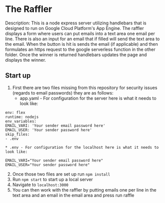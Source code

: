 # The Raffler

Description: This is a node express server utilizing handlebars that is designed to run on Google Cloud Platform's App Engine. The raffler displays a form where users can put emails into a text area one email per line. There is also an input for an email that if filled will send the text area to the email. When the button is hit is sends the email (if applicable) and then formulates an https request to the google serverless function in the other folder. Once the winner is returned handlebars updates the page and displays the winner.

## Start up

1. First there are two files missing from this repository for security issues (regards to email passwords) they are as follows:
    * app.yaml - For configuration for the server here is what it needs to look like:
```
env: flex
runtime: nodejs
env_variables:
EMAIL_VARI: 'Your sender email password here'
EMAIL_USER: 'Your sender password here'
skip_files:
- .env
```
    * .env - For configuration for the localhost here is what it needs to look like:
```
EMAIL_VARI="Your sender email password here"
EMAIL_USER="Your sender password here"
```

2. Once those two files are set up run `npm install`
3. Run `npm start` to start up a local server
4. Navigate to `localhost:3000`
5. You can then work with the raffler by putting emails one per line in the text area and an email in the email area and press run raffle
